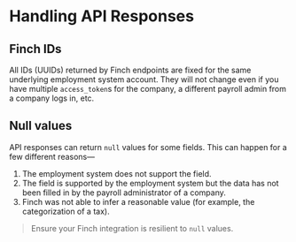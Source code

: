 # Handling API Responses

## Finch IDs

All IDs (UUIDs) returned by Finch endpoints are fixed for the same underlying employment system account. They will not change even if you have multiple `access_token`s for the company, a different payroll admin from a company logs in, etc.

## Null values

API responses can return `null` values for some fields. This can happen for a few different reasons—

1. The employment system does not support the field.
2. The field is supported by the employment system but the data has not been filled in by the payroll administrator of a company.
3. Finch was not able to infer a reasonable value (for example, the categorization of a tax).

<!-- theme: success -->
> Ensure your Finch integration is resilient to `null` values.